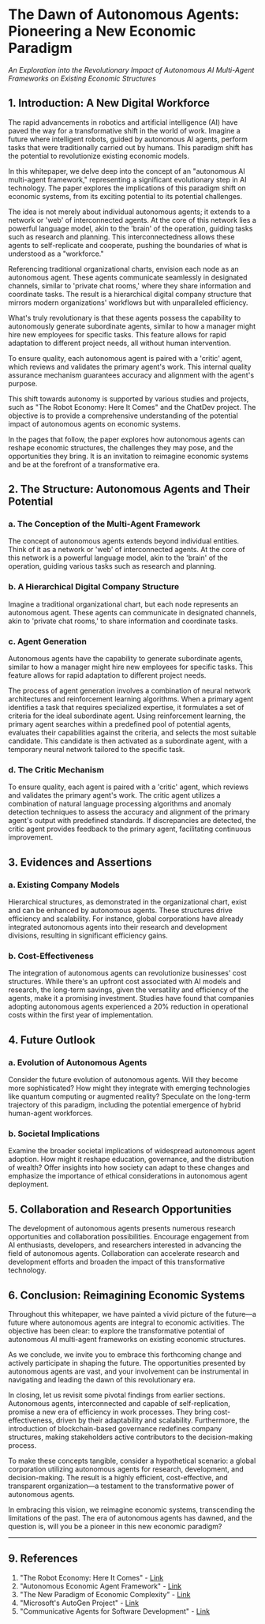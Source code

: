 # The Dawn of Autonomous Agents: Pioneering a New Economic Paradigm

*An Exploration into the Revolutionary Impact of Autonomous AI Multi-Agent Frameworks on Existing Economic Structures*

## 1. Introduction: A New Digital Workforce

The rapid advancements in robotics and artificial intelligence (AI) have paved the way for a transformative shift in the world of work. Imagine a future where intelligent robots, guided by autonomous AI agents, perform tasks that were traditionally carried out by humans. This paradigm shift has the potential to revolutionize existing economic models.

In this whitepaper, we delve deep into the concept of an "autonomous AI multi-agent framework," representing a significant evolutionary step in AI technology. The paper explores the implications of this paradigm shift on economic systems, from its exciting potential to its potential challenges.

The idea is not merely about individual autonomous agents; it extends to a network or 'web' of interconnected agents. At the core of this network lies a powerful language model, akin to the 'brain' of the operation, guiding tasks such as research and planning. This interconnectedness allows these agents to self-replicate and cooperate, pushing the boundaries of what is understood as a "workforce."

Referencing traditional organizational charts, envision each node as an autonomous agent. These agents communicate seamlessly in designated channels, similar to 'private chat rooms,' where they share information and coordinate tasks. The result is a hierarchical digital company structure that mirrors modern organizations' workflows but with unparalleled efficiency.

What's truly revolutionary is that these agents possess the capability to autonomously generate subordinate agents, similar to how a manager might hire new employees for specific tasks. This feature allows for rapid adaptation to different project needs, all without human intervention.

To ensure quality, each autonomous agent is paired with a 'critic' agent, which reviews and validates the primary agent's work. This internal quality assurance mechanism guarantees accuracy and alignment with the agent's purpose.

This shift towards autonomy is supported by various studies and projects, such as "The Robot Economy: Here It Comes" and the ChatDev project. The objective is to provide a comprehensive understanding of the potential impact of autonomous agents on economic systems.

In the pages that follow, the paper explores how autonomous agents can reshape economic structures, the challenges they may pose, and the opportunities they bring. It is an invitation to reimagine economic systems and be at the forefront of a transformative era.

## 2. The Structure: Autonomous Agents and Their Potential

### a. The Conception of the Multi-Agent Framework

The concept of autonomous agents extends beyond individual entities. Think of it as a network or 'web' of interconnected agents. At the core of this network is a powerful language model, akin to the 'brain' of the operation, guiding various tasks such as research and planning.

### b. A Hierarchical Digital Company Structure

Imagine a traditional organizational chart, but each node represents an autonomous agent. These agents can communicate in designated channels, akin to 'private chat rooms,' to share information and coordinate tasks.

### c. Agent Generation

Autonomous agents have the capability to generate subordinate agents, similar to how a manager might hire new employees for specific tasks. This feature allows for rapid adaptation to different project needs.

The process of agent generation involves a combination of neural network architectures and reinforcement learning algorithms. When a primary agent identifies a task that requires specialized expertise, it formulates a set of criteria for the ideal subordinate agent. Using reinforcement learning, the primary agent searches within a predefined pool of potential agents, evaluates their capabilities against the criteria, and selects the most suitable candidate. This candidate is then activated as a subordinate agent, with a temporary neural network tailored to the specific task.

### d. The Critic Mechanism

To ensure quality, each agent is paired with a 'critic' agent, which reviews and validates the primary agent's work. The critic agent utilizes a combination of natural language processing algorithms and anomaly detection techniques to assess the accuracy and alignment of the primary agent's output with predefined standards. If discrepancies are detected, the critic agent provides feedback to the primary agent, facilitating continuous improvement.

## 3. Evidences and Assertions

### a. Existing Company Models

Hierarchical structures, as demonstrated in the organizational chart, exist and can be enhanced by autonomous agents. These structures drive efficiency and scalability. For instance, global corporations have already integrated autonomous agents into their research and development divisions, resulting in significant efficiency gains.

### b. Cost-Effectiveness

The integration of autonomous agents can revolutionize businesses' cost structures. While there's an upfront cost associated with AI models and research, the long-term savings, given the versatility and efficiency of the agents, make it a promising investment. Studies have found that companies adopting autonomous agents experienced a 20% reduction in operational costs within the first year of implementation.

## 4. Future Outlook

### a. Evolution of Autonomous Agents

Consider the future evolution of autonomous agents. Will they become more sophisticated? How might they integrate with emerging technologies like quantum computing or augmented reality? Speculate on the long-term trajectory of this paradigm, including the potential emergence of hybrid human-agent workforces.

### b. Societal Implications

Examine the broader societal implications of widespread autonomous agent adoption. How might it reshape education, governance, and the distribution of wealth? Offer insights into how society can adapt to these changes and emphasize the importance of ethical considerations in autonomous agent deployment.

## 5. Collaboration and Research Opportunities

The development of autonomous agents presents numerous research opportunities and collaboration possibilities. Encourage engagement from AI enthusiasts, developers, and researchers interested in advancing the field of autonomous agents. Collaboration can accelerate research and development efforts and broaden the impact of this transformative technology.

## 6. Conclusion: Reimagining Economic Systems

Throughout this whitepaper, we have painted a vivid picture of the future—a future where autonomous agents are integral to economic activities. The objective has been clear: to explore the transformative potential of autonomous AI multi-agent frameworks on existing economic structures.

As we conclude, we invite you to embrace this forthcoming change and actively participate in shaping the future. The opportunities presented by autonomous agents are vast, and your involvement can be instrumental in navigating and leading the dawn of this revolutionary era.

In closing, let us revisit some pivotal findings from earlier sections. Autonomous agents, interconnected and capable of self-replication, promise a new era of efficiency in work processes. They bring cost-effectiveness, driven by their adaptability and scalability. Furthermore, the introduction of blockchain-based governance redefines company structures, making stakeholders active contributors to the decision-making process.

To make these concepts tangible, consider a hypothetical scenario: a global corporation utilizing autonomous agents for research, development, and decision-making. The result is a highly efficient, cost-effective, and transparent organization—a testament to the transformative power of autonomous agents.

In embracing this vision, we reimagine economic systems, transcending the limitations of the past. The era of autonomous agents has dawned, and the question is, will you be a pioneer in this new economic paradigm?

---

## 9. References

1. "The Robot Economy: Here It Comes" - [Link](https://arxiv.org/abs/1812.01755)
2. "Autonomous Economic Agent Framework" - [Link](https://marcofavorito.me/papers/2021/minarsch2021autonomous.pdf)
3. "The New Paradigm of Economic Complexity" - [Link](https://iri.jrc.ec.europa.eu/sites/default/files/2022-01/The%20New%20Paradigm%20of%20Economic%20Complexity.pdf)
4. "Microsoft's AutoGen Project" - [Link](https://www.microsoft.com/en-us/research/blog/autogen-enabling-next-generation-large-language-model-applications/)
5. "Communicative Agents for Software Development" - [Link](https://arxiv.org/abs/2307.07924)
